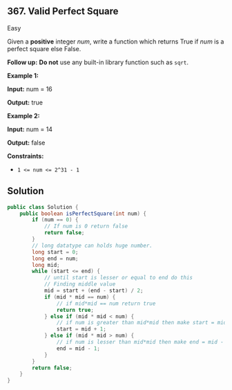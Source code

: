 ## 367\. Valid Perfect Square

Easy

Given a **positive** integer _num_, write a function which returns True if _num_ is a perfect square else False.

**Follow up:** **Do not** use any built-in library function such as `sqrt`.

**Example 1:**

**Input:** num = 16

**Output:** true

**Example 2:**

**Input:** num = 14

**Output:** false

**Constraints:**

*   `1 <= num <= 2^31 - 1`

## Solution

```java
public class Solution {
    public boolean isPerfectSquare(int num) {
        if (num == 0) {
            // If num is 0 return false
            return false;
        }
        // long datatype can holds huge number.
        long start = 0;
        long end = num;
        long mid;
        while (start <= end) {
            // until start is lesser or equal to end do this
            // Finding middle value
            mid = start + (end - start) / 2;
            if (mid * mid == num) {
                // if mid*mid == num return true
                return true;
            } else if (mid * mid < num) {
                // if num is greater than mid*mid then make start = mid + 1
                start = mid + 1;
            } else if (mid * mid > num) {
                // if num is lesser than mid*mid then make end = mid - 1
                end = mid - 1;
            }
        }
        return false;
    }
}
```